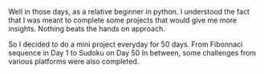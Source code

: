 Well in those days, as a relative beginner in python. 
I understood the fact that I was meant to complete some projects that would give me more insights.
Nothing beats the hands on approach.

So I decided to do a mini project everyday for 50 days.
From Fibonnaci sequence in Day 1 to Sudoku on Day 50
In between, some challenges from various platforms were also completed.
